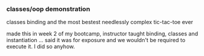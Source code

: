 ### classes/oop demonstration 
classes binding and the most bestest needlessly complex tic-tac-toe ever

made this in week 2 of my bootcamp, instructor taught binding, classes and instantiation ... said it was for exposure and we wouldn't be required to execute it. I did so anyhow.

